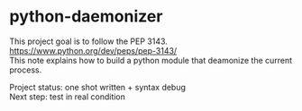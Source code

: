 # python-daemonizer

This project goal is to follow the PEP 3143.  
https://www.python.org/dev/peps/pep-3143/  
This note explains how to build a python module that deamonize the current process.  

Project status: one shot written + syntax debug  
Next step: test in real condition
